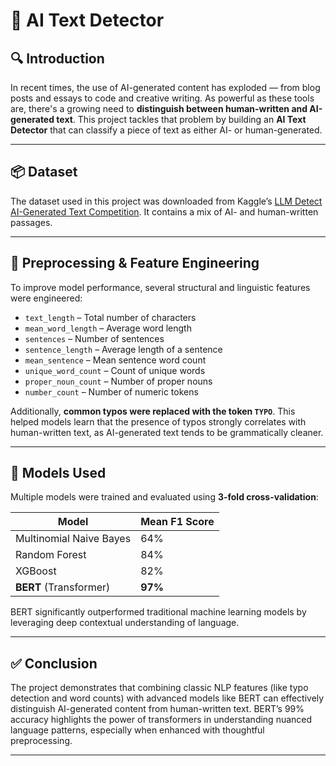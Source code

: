 # 🧠 AI Text Detector

## 🔍 Introduction

In recent times, the use of AI-generated content has exploded — from blog posts and essays to code and creative writing. As powerful as these tools are, there's a growing need to **distinguish between human-written and AI-generated text**. This project tackles that problem by building an **AI Text Detector** that can classify a piece of text as either AI- or human-generated.

---

## 📦 Dataset

The dataset used in this project was downloaded from Kaggle’s [LLM Detect AI-Generated Text Competition](https://www.kaggle.com/competitions/llm-detect-ai-generated-text/data). It contains a mix of AI- and human-written passages.

---

## 🧹 Preprocessing & Feature Engineering

To improve model performance, several structural and linguistic features were engineered:

- `text_length` – Total number of characters
- `mean_word_length` – Average word length
- `sentences` – Number of sentences
- `sentence_length` – Average length of a sentence
- `mean_sentence` – Mean sentence word count
- `unique_word_count` – Count of unique words
- `proper_noun_count` – Number of proper nouns
- `number_count` – Number of numeric tokens

Additionally, **common typos were replaced with the token `TYPO`**. This helped models learn that the presence of typos strongly correlates with human-written text, as AI-generated text tends to be grammatically cleaner.

---

## 🤖 Models Used

Multiple models were trained and evaluated using **3-fold cross-validation**:

| Model                    | Mean F1 Score |
|--------------------------|----------|
| Multinomial Naive Bayes  | 64%      |
| Random Forest            | 84%      |
| XGBoost                  | 82%      |
| **BERT** (Transformer)   | **97%**  |

BERT significantly outperformed traditional machine learning models by leveraging deep contextual understanding of language.

---

## ✅ Conclusion

The project demonstrates that combining classic NLP features (like typo detection and word counts) with advanced models like BERT can effectively distinguish AI-generated content from human-written text. BERT’s 99% accuracy highlights the power of transformers in understanding nuanced language patterns, especially when enhanced with thoughtful preprocessing.

---


